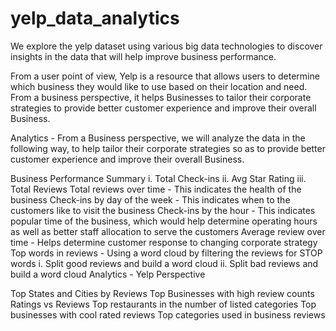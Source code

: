 # yelp_data_analytics
We explore the yelp dataset using various big data technologies to discover insights in the data that will help improve business performance.

From a user point of view, Yelp is a resource that allows users to determine which business they would like to use based on their location and need. From a business perspective, it helps Businesses to tailor their corporate strategies to provide better customer experience and improve their overall Business.

Analytics - From a Business perspective, we will analyze the data in the following way, to help tailor their corporate strategies so as to provide better customer experience and improve their overall Business.

Business Performance Summary i. Total Check-ins ii. Avg Star Rating iii. Total Reviews
Total reviews over time - This indicates the health of the business
Check-ins by day of the week - This indicates when to the customers like to visit the business
Check-ins by the hour - This indicates popular time of the business, which would help determine operating hours as well as better staff allocation to serve the customers
Average review over time - Helps determine customer response to changing corporate strategy
Top words in reviews - Using a word cloud by filtering the reviews for STOP words i. Split good reviews and build a word cloud ii. Split bad reviews and build a word cloud
Analytics - Yelp Perspective

Top States and Cities by Reviews
Top Businesses with high review counts
Ratings vs Reviews
Top restaurants in the number of listed categories
Top businesses with cool rated reviews
Top categories used in business reviews

